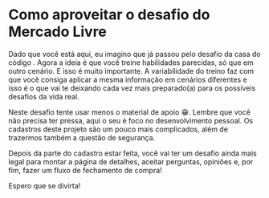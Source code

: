 # Como aproveitar o desafio do Mercado Livre

Dado que você está aqui, eu imagino que já passou pelo desafio da casa do código . Agora a ideia é que você treine habilidades parecidas, só que em outro cenário. E isso é muito importante. A variabilidade do treino faz com que você consiga aplicar a mesma informação em cenários diferentes e isso é o que vai te deixando cada vez mais preparado(a) para os possíveis desafios da vida real.

Neste desafio tente usar menos o material de apoio 😁. Lembre que você não precisa ter pressa, aqui o seu é foco no desenvolvimento pessoal. Os cadastros deste projeto são um pouco mais complicados, além de trazermos também a questão de segurança.

Depois da parte do cadastro estar feita, você vai ter um desafio ainda mais legal para montar a página de detalhes, aceitar perguntas, opiniões e, por fim, fazer um fluxo de fechamento de compra!

Espero que se divirta!